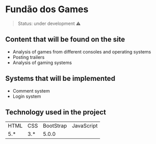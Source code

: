 <h1> Fundão dos Games </h1>

> Status: under development ⚠️

## Content that will be found on the site
+ Analysis of games from different consoles and operating systems
+ Posting trailers
+ Analysis of gaming systems

## Systems that will be implemented
+ Comment system
+ Login system
    
## Technology used in the project

<table>
    <tr>
    <td>HTML</td>
    <td>CSS</td>
    <td>BootStrap</td>
    <td>JavaScript</td>
    </tr>
    <tr>
    <td>5.*</td>
    <td>3.*</td>
    <td>5.0.0</td>
    </tr>
</table>
